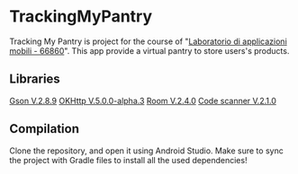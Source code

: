 # TrackingMyPantry

Tracking My Pantry is project for the course of "[Laboratorio di applicazioni mobili - 66860](https://www.unibo.it/it/didattica/insegnamenti/insegnamento/2020/367016)".
This app provide a virtual pantry to store users's products.

## Libraries

[Gson V.2.8.9](https://github.com/google/gson)
[OKHttp V.5.0.0-alpha.3](https://square.github.io/okhttp/)
[Room V.2.4.0](https://developer.android.com/jetpack/androidx/releases/room)
[Code scanner V.2.1.0](https://github.com/yuriy-budiyev/code-scanner)

## Compilation

Clone the repository, and open it using Android Studio. Make sure to sync the project with Gradle files to install all the used dependencies!
